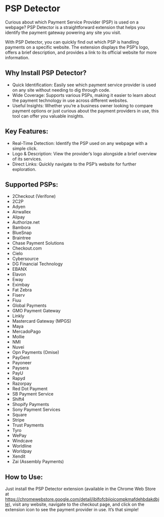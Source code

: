 # PSP Detector

Curious about which Payment Service Provider (PSP) is used on a webpage? PSP Detector is a straightforward extension that helps you identify the payment gateway powering any site you visit.

With PSP Detector, you can quickly find out which PSP is handling payments on a specific website. The extension displays the PSP’s logo, offers a brief description, and provides a link to its official website for more information.

## Why Install PSP Detector?

- Quick Identification: Easily see which payment service provider is used on any site without needing to dig through code.
- Wide Coverage: Supports various PSPs, making it easier to learn about the payment technology in use across different websites.
- Useful Insights: Whether you’re a business owner looking to compare payment options or just curious about the payment providers in use, this tool can offer you valuable insights.

## Key Features:

- Real-Time Detection: Identify the PSP used on any webpage with a simple click.
- Logo & Description: View the provider’s logo alongside a brief overview of its services.
- Direct Links: Quickly navigate to the PSP’s website for further exploration.

## Supported PSPs:

- 2Checkout (Verifone)
- 2C2P
- Adyen
- Airwallex
- Alipay
- Authorize.net
- Bambora
- BlueSnap
- Braintree
- Chase Payment Solutions
- Checkout.com
- Cielo
- Cybersource
- DG Financial Technology
- EBANX
- Elavon
- Eway
- Eximbay
- Fat Zebra
- Fiserv
- Fiuu
- Global Payments
- GMO Payment Gateway
- Linkly
- Mastercard Gateway (MPGS)
- Maya
- MercadoPago
- Mollie
- NMI
- Nuvei
- Opn Payments (Omise)
- PayGent
- Payoneer
- Paysera
- PayU
- Rapyd
- Razorpay
- Red Dot Payment
- SB Payment Service
- Shift4
- Shopify Payments
- Sony Payment Services
- Square
- Stripe
- Trust Payments
- Tyro
- WePay
- Windcave
- Worldline
- Worldpay
- Xendit
- Zai (Assembly Payments)

## How to Use:

Just install the PSP Detector extension (available in the Chrome Web Store at https://chromewebstore.google.com/detail/iblfofcbjioicompkmafdehbdakdbjle), visit any website, navigate to the checkout page, and click on the extension icon to see the payment provider in use. It’s that simple!
